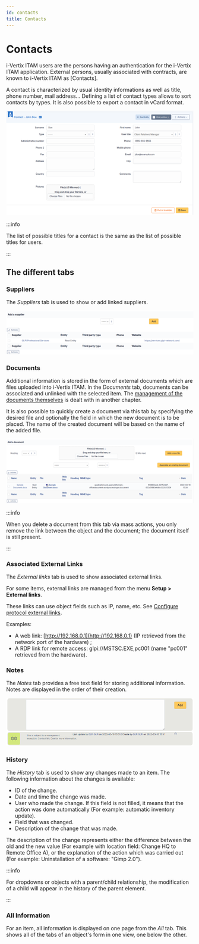 ```yaml
---
id: contacts
title: Contacts
---
```


# Contacts

i-Vertix ITAM users are the persons having an authentication for the i-Vertix ITAM
application. External persons, usually associated with contracts, are
known to i-Vertix ITAM as [Contacts].

A contact is characterized by usual identity informations as well as
title, phone number, mail address... Defining a list of contact types
allows to sort contacts by types. It is also possible to export a
contact in vCard format.

![A contact in i-Vertix ITAM](../../assets/modules/management/images/contacts.png)

:::info

The list of possible titles for a contact is the same as the list of
possible titles for users.

:::

## The different tabs

### Suppliers

The *Suppliers* tab is used to show or add linked suppliers.

![Screen for creating a link with a supplier](../../assets/modules/tabs/images/suppliers.png)

### Documents

Additional information is stored in the form of external documents which
are files uploaded into i-Vertix ITAM. In the *Documents* tab, documents can be
associated and unlinked with the selected item. The
[management of the documents themselves](../../modules/management/documents) is dealt with in another chapter.

It is also possible to quickly create a document via this tab by
specifying the desired file and optionally the field in which the new
document is to be placed. The name of the created document will be based
on the name of the added file.

![Document creation screen](../../assets/modules/tabs/images/documents.png)

:::info

When you delete a document from this tab via mass actions, you only
remove the link between the object and the document; the document
itself is still present.

:::

### Associated External Links

The *External links* tab is used to show associated external links.

For some items, external links are managed from the menu **Setup \>
External links**.

These links can use object fields such as IP, name, etc. See
[Configure protocol external links](../../modules/configuration/external_links).

Examples:

- A web link: [http://192.168.0.1](http://192.168.0.1) (IP retrieved from the network port
  of the hardware) ;
- A RDP link for remote access: glpi://MSTSC.EXE,pc001 (name "pc001"
  retrieved from the hardware).

### Notes

The *Notes* tab provides a free text field for storing additional
information. Notes are displayed in the order of their creation.

![View and enter a note](../../assets/modules/tabs/images/notes.png)

### History

The *History* tab is used to show any changes made to an item. The
following information about the changes is available:

- ID of the change.
- Date and time the change was made.
- User who made the change. If this field is not filled, it means that
  the action was done automatically (For example: automatic inventory
  update).
- Field that was changed.
- Description of the change that was made.

The description of the change represents either the difference between
the old and the new value (For example with location field: Change HQ to
Remote Office A), or the explanation of the action which was carried out
(For example: Uninstallation of a software: "Gimp 2.0").

:::info

For dropdowns or objects with a parent/child relationship, the
modification of a child will appear in the history of the parent
element.

:::

### All Information

For an item, all information is displayed on one page from the *All*
tab. This shows all of the tabs of an object's form in one view, one
below the other.
